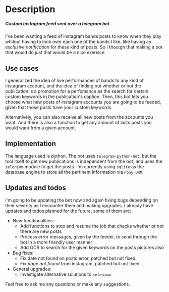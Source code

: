 # Description
##### Custom Instagram feed sent over a telegram bot.

I've been wanting a feed of instagram bands posts to know when they play whitout having to look over each one of the bands I like, like having an _exclusive notification_ for these kind of posts. So I thoutgh that making a bot that would do just that would be a nice exerisce


## Use cases
I generalized the idea of live performances of bands to any kind of instagram account, and the idea of finding out whether or not the publication is a promotion for a perfomance as the search for certain custom keywords in the publication's caption. Then, this bot lets you choose what new posts of instagram accounts you are going to be feeded, given that those posts have your custom keywords.

Alternatively, you can also receive all new posts from the accounts you want. And there is also a function to get any amount of lasts posts you would want from a given account.


## Implementation
The language used is python. The bot uses `telegram-python-bot`, but the tool itself to get new publications is independent from the bot, and uses the `selenium` module to get the posts. I'm currently using `sqlite` as the database engine to store all the pertinent information via `Pony ORM`.

## Updates and todos
I'm going to be updating the bot now and again fixing bugs depending on their severity as I encounter them and making upgrades. I already have updates and todos planned for the future, some of them are:
- New functionalities:
  - Add functions to stop and resume the job that checks whether or not there are new posts
  - Process error messages, given by the feeder, to send through the bot in a more friendly user manner
  - Add OCR to search for the given keywords on the posts pictures also
- Bug fixes:
  - Fix date not found on posts error, patched but not fixed
  - Fix _page not found_ from instagram, patched but not fixed
- General upgrades:
  - Investigate alternative solutions to `selenium`


Feel free to ask me any questions or make any suggestions.
